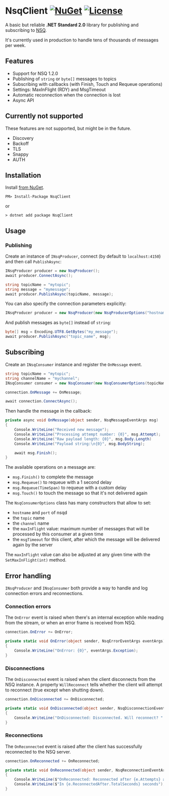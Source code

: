 # NsqClient [![NuGet](https://img.shields.io/nuget/v/NsqClient?color=success)](https://www.nuget.org/packages/NsqClient) [![License](https://img.shields.io/github/license/matteocontrini/NsqClient?color=success)](https://github.com/matteocontrini/NsqClient/blob/master/LICENSE)

A basic but reliable **.NET Standard 2.0** library for publishing and subscribing to [NSQ](https://nsq.io/).

It's currently used in production to handle tens of thousands of messages per week.

## Features

- Support for NSQ 1.2.0
- Publishing of `string` or `byte[]` messages to topics
- Subscribing with callbacks (with Finish, Touch and Requeue operations)
- Settings: MaxInFlight (RDY) and MsgTimeout
- Automatic reconnection when the connection is lost
- Async API

## Currently not supported

These features are not supported, but might be in the future.

- Discovery
- Backoff
- TLS
- Snappy
- AUTH

## Installation

Install [from NuGet](https://www.nuget.org/packages/NsqClient/).

```
PM> Install-Package NsqClient
```

or

```
> dotnet add package NsqClient
```

## Usage

### Publishing

Create an instance of `INsqProducer`, connect (by default to `localhost:4150`) and then call `PublishAsync`:

```csharp
INsqProducer producer = new NsqProducer();
await producer.ConnectAsync();

string topicName = "mytopic";
string message = "mymessage";
await producer.PublishAsync(topicName, message);
```

You can also specify the connection parameters explicitly:

```csharp
INsqProducer producer = new NsqProducer(new NsqProducerOptions("hostname", 4150));
```

And publish messages as  `byte[]` instead of `string`:

```csharp
byte[] msg = Encoding.UTF8.GetBytes("my_message");
await producer.PublishAsync("topic_name", msg);
```

## Subscribing

Create an `INsqConsumer` instance and register the `OnMessage` event.

```csharp
string topicName = "mytopic";
string channelName = "mychannel";
INsqConsumer consumer = new NsqConsumer(new NsqConsumerOptions(topicName, channelName));

connection.OnMessage += OnMessage;

await connection.ConnectAsync();
```

Then handle the message in the callback:

```csharp
private async void OnMessage(object sender, NsqMessageEventArgs msg)
{
    Console.WriteLine("Received new message");
    Console.WriteLine("Processing attempt number: {0}", msg.Attempt);
    Console.WriteLine("Raw payload length: {0}", msg.Body.Length)
    Console.WriteLine("Payload string:\n{0}", msg.BodyString);

    await msg.Finish();
}
```

The available operations on a message are:

- `msg.Finish()` to complete the message
- `msg.Requeue()` to requeue with a 1 second delay
- `msg.Requeue(TimeSpan)` to requeue with a custom delay
- `msg.Touch()` to touch the message so that it's not delivered again

The `NsqConsumerOptions` class has many constructors that allow to set:

- `hostname` and `port` of nsqd
- the `topic` name
- the `channel` name
- the `maxInFlight` value: maximum number of messages that will be processed by this consumer at a given time
- the `msgTimeout` for this client, after which the message will be delivered again by the server

The `maxInFlight` value can also be adjusted at any given time with the `SetMaxInFlight(int)` method.

## Error handling

`INsqProducer` and `INsqConsumer` both provide a way to handle and log connection errors and reconnections.

### Connection errors

The `OnError` event is raised when there's an internal exception while reading from the stream, or when an error frame is received from NSQ.

```csharp
connection.OnError += OnError;

private static void OnError(object sender, NsqErrorEventArgs eventArgs)
{
    Console.WriteLine("OnError: {0}", eventArgs.Exception);
}
```

### Disconnections

The `OnDisconnected` event is raised when the client disconnects from the NSQ instance. A property `WillReconnect` tells whether the client will attempt to reconnect (true except when shutting down).

```csharp
connection.OnDisconnected += OnDisconnected;

private static void OnDisconnected(object sender, NsqDisconnectionEventArgs e)
{
    Console.WriteLine("OnDisconnected: Disconnected. Will reconnect? " + e.WillReconnect);
}
```

### Reconnections

The `OnReconnected` event is raised after the client has successfully reconnected to the NSQ server.

```csharp
connection.OnReconnected += OnReconnected;

private static void OnReconnected(object sender, NsqReconnectionEventArgs e)
{
    Console.WriteLine($"OnReconnected: Reconnected after {e.Attempts} attempts");
    Console.WriteLine($"In {e.ReconnectedAfter.TotalSeconds} seconds");
}
```
